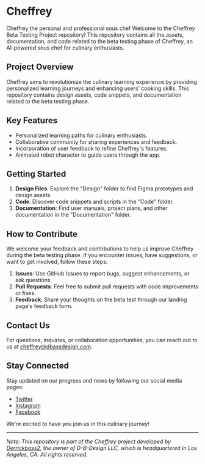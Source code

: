 # Cheffrey
Cheffrey the personal and professional sous chef
 Welcome to the Cheffrey Beta Testing Project repository! This repository contains all the assets, documentation, and code related to the beta testing phase of Cheffrey, an AI-powered sous chef for culinary enthusiasts.

## Project Overview

Cheffrey aims to revolutionize the culinary learning experience by providing personalized learning journeys and enhancing users' cooking skills. This repository contains design assets, code snippets, and documentation related to the beta testing phase.

## Key Features

- Personalized learning paths for culinary enthusiasts.
- Collaborative community for sharing experiences and feedback.
- Incorporation of user feedback to refine Cheffrey's features.
- Animated robot character to guide users through the app.

## Getting Started

1. **Design Files**: Explore the "Design" folder to find Figma prototypes and design assets.
2. **Code**: Discover code snippets and scripts in the "Code" folder.
3. **Documentation**: Find user manuals, project plans, and other documentation in the "Documentation" folder.

## How to Contribute

We welcome your feedback and contributions to help us improve Cheffrey during the beta testing phase. If you encounter issues, have suggestions, or want to get involved, follow these steps:

1. **Issues**: Use GitHub Issues to report bugs, suggest enhancements, or ask questions.
2. **Pull Requests**: Feel free to submit pull requests with code improvements or fixes.
3. **Feedback**: Share your thoughts on the beta test through our landing page's feedback form.

## Contact Us

For questions, inquiries, or collaboration opportunities, you can reach out to us at [cheffrey@dbassdesign.com](mailto:cheffrey@dbassdesign.com).

## Stay Connected

Stay updated on our progress and news by following our social media pages:

- [Twitter](https://twitter.com/cheffreyapp)
- [Instagram](https://instagram.com/cheffreyapp)
- [Facebook](https://facebook.com/cheffreyapp)

We're excited to have you join us in this culinary journey!

---

*Note: This repository is part of the Cheffrey project developed by [Derrickbass2](https://dbassdesign.com), the owner of D-B-Design LLC, which is headquartered in Los Angeles, CA. All rights reserved.*
